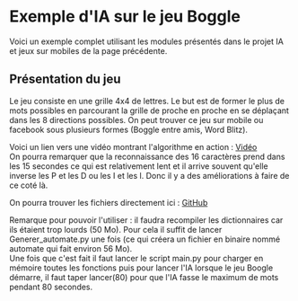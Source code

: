# Exemple d'IA sur le jeu Boggle

Voici un exemple complet utilisant les modules présentés dans le projet IA et jeux sur mobiles de la page précédente.

## Présentation du jeu

Le jeu consiste en une grille 4x4 de lettres. Le but est de former le plus de mots possibles  en parcourant la grille de proche en proche en se déplaçant dans les 8 directions possibles. On peut trouver ce jeu sur mobile ou facebook sous plusieurs formes (Boggle entre amis, Word Blitz).

Voici un lien vers une vidéo montrant l'algorithme en action : [Vidéo](https://youtu.be/QmHLsj6jn7s)  
On pourra remarquer que la reconnaissance des 16 caractères prend dans les 15 secondes ce qui est relativement lent et il arrive souvent qu'elle inverse les P et les D ou les I et les l. Donc il y a des améliorations à faire de ce coté là.

On pourra trouver les fichiers directement ici : [GitHub](https://github.com/matcianfa/archives/tree/master/Word%20Blitz)

Remarque pour pouvoir l'utiliser : il faudra recompiler les dictionnaires car ils étaient trop lourds (50 Mo). Pour cela il suffit de lancer Generer_automate.py une fois (ce qui créera un fichier en binaire nommé automate qui fait environ 56 Mo).  
Une fois que c'est fait il faut lancer le script main.py pour charger en mémoire toutes les fonctions puis pour lancer l'IA lorsque le jeu Boogle démarre, il faut taper lancer(80) pour que l'IA fasse le maximum de mots pendant 80 secondes.




